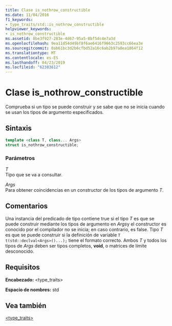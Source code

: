 ```yaml
---
title: Clase is_nothrow_constructible
ms.date: 11/04/2016
f1_keywords:
- type_traits/std::is_nothrow_constructible
helpviewer_keywords:
- is_nothrow_constructible
ms.assetid: 8be3f927-283e-4d67-95a5-8bf5dc4e7a3d
ms.openlocfilehash: 9ea11d54d49bf8f6ae6416f9663c2593cc66ea3e
ms.sourcegitcommit: 0ab61bc3d2b6cfbd52a16c6ab2b97a8ea1864f12
ms.translationtype: MT
ms.contentlocale: es-ES
ms.lasthandoff: 04/23/2019
ms.locfileid: "62383612"
---
```

# <a name="isnothrowconstructible-class"></a>Clase is_nothrow_constructible

Comprueba si un tipo se puede construir y se sabe que no se inicia cuando se usan los tipos de argumento especificados.

## <a name="syntax"></a>Sintaxis

```cpp
template <class T, class... Args>
struct is_nothrow_constructible;
```

### <a name="parameters"></a>Parámetros

*T*<br/>
Tipo que se va a consultar.

*Args*<br/>
Para obtener coincidencias en un constructor de los tipos de argumento *T*.

## <a name="remarks"></a>Comentarios

Una instancia del predicado de tipo contiene true si el tipo *T* es que se puede construir mediante los tipos de argumento en *Args*y el constructor es conocido por el compilador no se inicia; en caso contrario, es false. Tipo *T* es que se puede construir si la definición de variable `T t(std::declval<Args>()...);` tiene el formato correcto. Ambos *T* y todos los tipos de *Args* deben ser tipos completos, **void**, o matrices de límite desconocido.

## <a name="requirements"></a>Requisitos

**Encabezado:** \<type_traits>

**Espacio de nombres:** std

## <a name="see-also"></a>Vea también

[<type_traits>](../standard-library/type-traits.md)<br/>
